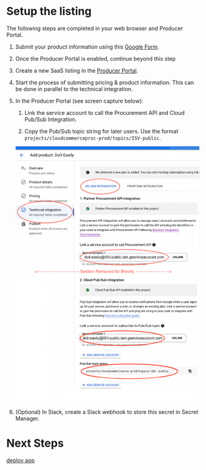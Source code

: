 # Setup the listing

The following steps are completed in your web browser and Producer Portal.

1. Submit your product information using this [Google Form][1].

1. Once the Producer Portal is enabled, continue beyond this step

1. Create a new SaaS listing in the [Producer Portal][2]. 

1. Start the process of submitting pricing & product information. This can be done in parallel to the technical integration.  

1. In the Producer Portal (see screen capture below):

   1. Link the service account to call the Procurement API and Cloud Pub/Sub Integration.

   1. Copy the Pub/Sub topic string for later users.
       Use the format `projects/cloudcommerceproc-prod/topics/ISV-public`.
      
    ![Diagram](../../img/proc-api-screen-cap.png)  

1. (Optional) In Slack, create a Slack webhook to store this secret in Secret Manager.


# Next Steps

[deploy app](3-deploy-app.md)


[1]: https://docs.google.com/forms/d/e/1FAIpQLSfddn4mwKnqtLNQ-m7IgRZ-bgTz4BOsrEDWCf3XBjc_ogKNnA/viewform
[2]: https://console.cloud.google.com/producer-portal